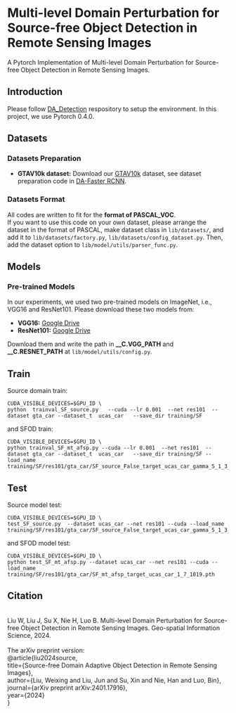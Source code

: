 # Multi-level Domain Perturbation for Source-free Object Detection in Remote Sensing Images
A Pytorch Implementation of Multi-level Domain Perturbation for Source-free Object Detection in Remote Sensing Images. 

## Introduction
Please follow [DA_Detection](https://github.com/VisionLearningGroup/DA_Detection.git) respository to setup the environment. In this project, we use Pytorch 0.4.0. 

## Datasets
### Datasets Preparation
* **GTAV10k dataset:** Download our [GTAV10k](https://drive.google.com/file/d/1dlGy5L7ko_I8qdPRTWhK5wc1Z-VXfK7a/view) dataset, see dataset preparation code in [DA-Faster RCNN](https://github.com/yuhuayc/da-faster-rcnn/tree/master/prepare_data).


### Datasets Format
All codes are written to fit for the **format of PASCAL_VOC**.  
If you want to use this code on your own dataset, please arrange the dataset in the format of PASCAL, make dataset class in ```lib/datasets/```, and add it to ```lib/datasets/factory.py```, ```lib/datasets/config_dataset.py```. Then, add the dataset option to ```lib/model/utils/parser_func.py```.

## Models
### Pre-trained Models
In our experiments, we used two pre-trained models on ImageNet, i.e., VGG16 and ResNet101. Please download these two models from:
* **VGG16:** [Google Drive](https://drive.google.com/file/d/1KyZZi_GQq6x6PqO-3MKPC1OB5VlBIQx8/view?usp=sharing)
* **ResNet101:** [Google Drive](https://drive.google.com/file/d/1UuoXgslnA4Y-ZoyW0d2jViTkRl6HnHIC/view?usp=sharing)

Download them and write the path in **__C.VGG_PATH** and **__C.RESNET_PATH** at ```lib/model/utils/config.py```.

## Train
Source domain train:
```
CUDA_VISIBLE_DEVICES=$GPU_ID \
python  trainval_SF_source.py   --cuda --lr 0.001  --net res101  --dataset gta_car --dataset_t  ucas_car   --save_dir training/SF
```
and SFOD train:
```
CUDA_VISIBLE_DEVICES=$GPU_ID \
python trainval_SF_mt_afsp.py --cuda --lr 0.001  --net res101  --dataset gta_car --dataset_t  ucas_car   --save_dir training/SF --load_name training/SF/res101/gta_car/SF_source_False_target_ucas_car_gamma_5_1_3_9999.pth
```
## Test
Source model test:
```
CUDA_VISIBLE_DEVICES=$GPU_ID \
test_SF_source.py  --dataset ucas_car --net res101 --cuda --load_name training/SF/res101/gta_car/SF_source_False_target_ucas_car_gamma_5_1_3_9999.pth
```
and SFOD model test:
```
CUDA_VISIBLE_DEVICES=$GPU_ID \
python test_SF_mt_afsp.py --dataset ucas_car --net res101 --cuda --load_name training/SF/res101/gta_car/SF_mt_afsp_target_ucas_car_1_7_1019.pth
```
## Citation
<br>
Liu W, Liu J, Su X, Nie H, Luo B. Multi-level Domain Perturbation for Source-free Object Detection in Remote Sensing Images. Geo-spatial Information Science, 2024.<br>
<br>
The arXiv preprint version:<br>
@article{liu2024source,<br>
  title={Source-free Domain Adaptive Object Detection in Remote Sensing Images},<br>
  author={Liu, Weixing and Liu, Jun and Su, Xin and Nie, Han and Luo, Bin},<br>
  journal={arXiv preprint arXiv:2401.17916},<br>
  year={2024}<br>
}<br>
